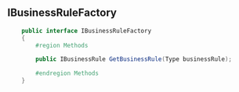## IBusinessRuleFactory

```csharp
    public interface IBusinessRuleFactory
    {
        #region Methods

        public IBusinessRule GetBusinessRule(Type businessRule);

        #endregion Methods
    }
```